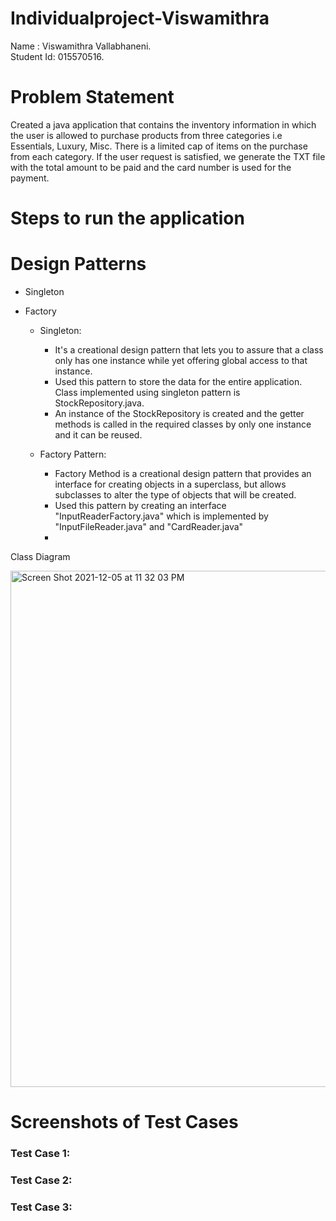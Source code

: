 # Individualproject-Viswamithra

Name : Viswamithra Vallabhaneni.   
Student Id: 015570516.

# Problem Statement

Created a java application that contains the inventory information in which the user is allowed to purchase products from three categories i.e Essentials, Luxury, Misc. There is a limited cap of items on the purchase from each category. If the user request is satisfied, we generate the TXT file with the total amount to be paid and the card number is used for the payment.

# Steps to run the application


# Design Patterns

* Singleton
* Factory

   * Singleton:
        * It's a creational design pattern that lets you to assure that a class only has one instance while yet offering global access to that instance.
        * Used this pattern to store the data for the entire application. Class implemented using singleton pattern is StockRepository.java.
        * An instance of the StockRepository is created and the getter methods is called in the required classes by only one instance and it can be reused.

  *  Factory Pattern:
       * Factory Method is a creational design pattern that provides an interface for creating objects in a superclass, but allows subclasses to alter the type of            objects that will be created.
       * Used this pattern by creating an interface "InputReaderFactory.java" which is implemented by "InputFileReader.java" and "CardReader.java"
       * 


Class Diagram


<img width="826" alt="Screen Shot 2021-12-05 at 11 32 03 PM" src="https://user-images.githubusercontent.com/88958925/144805771-97e28d7d-d276-427c-9a56-ad592fa2af0c.png">


# Screenshots of Test Cases

### Test Case 1: 
### Test Case 2:
### Test Case 3:






